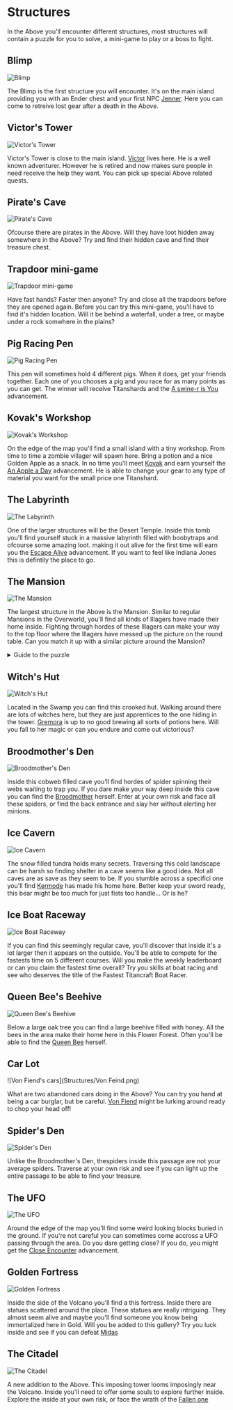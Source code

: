 # Structures

In the Above you'll encounter different structures, most structures will contain a puzzle for you to solve, a mini-game to play or a boss to fight.

## Blimp

![Blimp](Structures/Blimp.png)

The Blimp is the first structure you will encounter. It's on the main island providing you with an Ender chest and your first NPC [Jenner](bosses.md#jenner). Here you can come to retreive lost gear after a death in the Above.

## Victor's Tower

![Victor's Tower](Structures/Victor.png)

Victor's Tower is close to the main island. [Victor](bosses.md#Victor) lives here. He is a well known adventurer. However he is retired and now makes sure people in need receive the help they want. You can pick up special Above related quests.

## Pirate's Cave

![Pirate's Cave](Structures/Pirate_Cave.png)

Ofcourse there are pirates in the Above. Will they have loot hidden away somewhere in the Above? Try and find their hidden cave and find their treasure chest.

## Trapdoor mini-game

![Trapdoor mini-game](Structures/Trapdoor.png)

Have fast hands? Faster then anyone? Try and close all the trapdoors before they are opened again. Before you can try this mini-game, you'll have to find it's hidden location. Will it be behind a waterfall, under a tree, or maybe under a rock somwhere in the plains?

## Pig Racing Pen

![Pig Racing Pen](Structures/Pig_Race.png)

This pen will sometimes hold 4 different pigs. When it does, get your friends together. Each one of you chooses a pig and you race for as many points as you can get. The winner will receive Titanshards and the [A swine-r is You](advancements.md#a-swine-r-is-you) advancement.

## Kovak's Workshop

![Kovak's Workshop](Structures/Kovak.png)

On the edge of the map you'll find a small island with a tiny workshop. From time to time a zombie villager will spawn here. Bring a potion and a nice Golden Apple as a snack. In no time you'll meet [Kovak](bosses.md#kovak) and earn yourself the [An Apple a Day](advancements.md#an-apple-a-day) advancement. He is able to change your gear to any type of material you want for the small price one Titanshard.

## The Labyrinth

![The Labyrinth](Structures/Pyramid.png)

One of the larger structures will be the Desert Temple. Inside this tomb you'll find yourself stuck in a massive labyrinth filled with boobytraps and ofcourse some amazing loot. making it out alive for the first time will earn you the [Escape Alive](advancements.md#escape-alive) advancement. If you want to feel like Indiana Jones this is defintily the place to go.

## The Mansion

![The Mansion](Structures/Mansion.png)

The largest structure in the Above is the Mansion. Similar to regular Mansions in the Overworld, you'll find all kinds of Illagers have made their home inside. Fighting through hordes of these Illagers can make your way to the top floor where the Illagers have messed up the picture on the round table. Can you match it up with a similar picture around the Mansion?

<details>
  <summary>Guide to the puzzle</summary>
  
  <img src="/Titancraft-Above-Wiki/Structures/Mansion_Key.png" alt="Mansion Guide" />
</details>

## Witch's Hut

![Witch's Hut](Structures/Witch_Hut.png)

Located in the Swamp you can find this crooked hut. Walking around there are lots of witches here, but they are just apprentices to the one hiding in the tower. [Gremora](bosses.md#gremora) is up to no good brewing all sorts of potions here. Will you fall to her magic or can you endure and come out victorious?

## Broodmother's Den

![Broodmother's Den](Structures/Broodmother.png)

Inside this cobweb filled cave you'll find hordes of spider spinning their webs waiting to trap you. If you dare make your way deep inside this cave you can find the [Broodmother](bosses.md#broodmother) herself. Enter at your own risk and face all these spiders, or find the back entrance and slay her without alerting her minions.

## Ice Cavern

![Ice Cavern](Structures/Kermode.png)

The snow filled tundra holds many secrets. Traversing this cold landscape can be harsh so finding shelter in a cave seems like a good idea. Not all caves are as save as they seem to be. If you stumble across a specifici one you'll find [Kermode](bosses.md#kermode) has made his home here. Better keep your sword ready, this bear might be too much for just fists too handle... Or is he?

## Ice Boat Raceway

![Ice Boat Raceway](Structures/Boat_Race.png)

If you can find this seemingly regular cave, you'll discover that inside it's a lot larger then it appears on the outside. You'll be able to compete for the fastests time on 5 different courses. Will you make the weekly leaderboard or can you claim the fastest time overall? Try you skills at boat racing and see who deserves the title of the Fastest Titancraft Boat Racer.

## Queen Bee's Beehive

![Queen Bee's Beehive](Structures/Queen-Bee.png)

Below a large oak tree you can find a large beehive filled with honey. All the bees in the area make their home here in this Flower Forest. Often you'll be able to find the [Queen Bee](bosses.md#bee-queen) herself.

## Car Lot

![Von Fiend's cars](Structures/Von Feind.png)

What are two abandoned cars doing in the Above? You can try you hand at being a car burglar, but be careful. [Von Fiend](bosses.md#von-fiend) might be lurking around ready to chop your head off!

## Spider's Den

![Spider's Den](Structures/Spider_Den.png)

Unlike the Broodmother's Den, thespiders inside this passage are not your average spiders. Traverse at your own risk and see if you can light up the entire passage to be able to find your treasure.

## The UFO

![The UFO](Structures/UFO.png)

Around the edge of the map you'll find some weird looking blocks buried in the ground. If you're not careful you can sometimes come accross a UFO passing through the area. Do you dare getting close? If you do, you might get the [Close Encounter](advancements.md#close-encounter) advancement.

## Golden Fortress

![Golden Fortress](Structures/Midas.png)

Inside the side of the Volcano you'll find a this fortress. Inside there are statues scattered around the place. These statues are really intriguing. They almost seem alive and maybe you'll find someone you know being immortalized here in Gold. Will you be added to this gallery? Try you luck inside and see if you can defeat [Midas](bosses.md#midas)

## The Citadel

![The Citadel](Arenas/Fallen_One.png)

A new addition to the Above. This imposing tower looms imposingly near the Volcano. Inside you'll need to offer some souls to explore further inside. Explore the inside at your own risk, or face the wrath of the [Fallen one](bosses.md#fallen-one)
